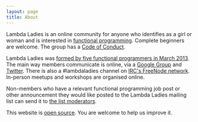 ```yaml
---
layout: page
title: About 
---
```


Lambda Ladies is an online community for anyone who identifies as a girl or woman and is interested in [functional programming](http://en.wikipedia.org/wiki/Functional_programming). Complete beginners are welcome. The group has a [Code of Conduct](/code-of-conduct).

Lambda Ladies was [formed by five functional programmers in March 2013](http://www.lambdaladies.com/2013/05/04/the-lambda-ladies-story/). The main way members communicate is online, via a [Google Group](https://groups.google.com/forum/#!forum/lambda-ladies-functional) and [Twitter](http://twitter.com/lambdaladies). There is also a #lambdaladies channel on [IRC's FreeNode network](https://freenode.net). In-person meetups and workshops are organised online.

Non-members who have a relevant functional programming job post or other announcement they would like posted to the Lambda Ladies mailing list can send it to [the list moderators](https://groups.google.com/d/contactowner/lambda-ladies-functional).

This website is [open source](https://github.com/lambdaladies/lambdaladies.github.io). You are welcome to help us improve it.
